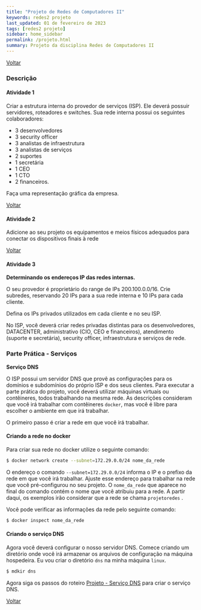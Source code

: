 ```yaml
---
title: "Projeto de Redes de Computadores II"
keywords: redes2 projeto
last_updated: 01 de fevereiro de 2023 
tags: [redes2 projeto]
sidebar: home_sidebar
permalink: /projeto.html
summary: Projeto da disciplina Redes de Computadores II 
---
```

[Voltar](/redes2.html)

### Descrição
#### Atividade 1
Criar a estrutura interna do provedor de serviços (ISP). 
Ele deverá possuir servidores, roteadores e switches. 
Sua rede interna possui os seguintes colaboradores: 
- 3 desenvolvedores
- 3 security officer
- 3 analistas de infraestrutura
- 3 analistas de serviços
- 2 suportes
- 1 secretária
- 1 CEO
- 1 CTO 
- 2 financeiros. 

Faça uma representação gráfica da empresa.

[Voltar](/redes2.html)

#### Atividade 2
Adicione ao seu projeto os equipamentos e meios físicos adequados para conectar os dispositivos finais à rede

[Voltar](/redes2.html)

#### Atividade 3
**Determinando os endereços IP das redes internas.**

O seu provedor é proprietário do range de IPs 200.100.0.0/16. 
Crie subredes, reservando 20 IPs para a sua rede interna e 10 IPs para cada cliente. 

Defina os IPs privados utilizados em cada cliente e no seu ISP. 

No ISP,  você deverá criar redes privadas distintas para os desenvolvedores, DATACENTER, administrativo (CIO, CEO e financeiros), atendimento (suporte e secretária), security officer, infraestrutura e serviços de rede.


### Parte Prática - Serviços
**Serviço DNS**

O ISP possui um servidor DNS que provê as configurações para os domínios e subdomínios do próprio ISP e dos seus clientes.
Para executar a parte prática do projeto, você deverá utilizar máquinas virtuais ou contêineres, todos trabalhando na mesma rede.
As descrições consideram que você irá trabalhar com contêineres `docker`, mas você é libre para escolher o ambiente em que irá trabalhar.

O primeiro passo é criar a rede em que você irá trabalhar.

#### Criando a rede no docker

Para criar sua rede no docker utilize o seguinte comando:

```bash
$ docker network create --subnet=172.29.0.0/24 nome_da_rede
```

O endereço o comando `--subnet=172.29.0.0/24`  informa o IP e o prefixo da rede em que você irá trabalhar. Ajuste esse endereço para trabalhar na rede que você pré-configurou no seu projeto. O `nome_da_rede` que aparece no final do comando contém o nome que você atribuiu para a rede. A partir daqui, os exemplos irão considerar que a rede se chama `projetoredes` .

Você pode verificar as informações da rede pelo seguinte comando:
```bash
$ docker inspect nome_da_rede
```

#### Criando o serviço DNS
Agora você deverá configurar o nosso servidor DNS. Comece criando um diretório onde você irá armazenar os arquivos de configuração na máquina hospedeira. Eu vou criar o diretório `dns` na minha máquina `linux`.
```bash
$ mdkir dns
```

Agora siga os passos do roteiro [Projeto - Serviço DNS](/projeto_dns.html) para criar o serviço DNS.

[Voltar](/redes2.html)